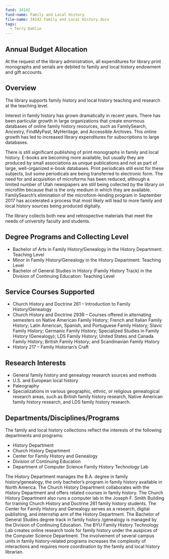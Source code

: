 ```yaml
---
fund: 34142
fund-name: Family and Local History
file-name: 34142 Family and Local History.docx
tags:
  - Terry Dahlin
---
```


## Annual Budget Allocation

At the request of the library administration, all expenditures for library print monographs and serials are debited to family and local history endowment and gift accounts.

## Overview

The library supports family history and local history teaching and research at the teaching level.

Interest in family history has grown dramatically in recent years.  There has been particular growth in large organizations that create enormous databases of online family history resources, such as FamilySearch, Ancestry, FindMyPast, MyHeritage, and Accessible Archives.  This online growth has led to increased library expenditures for subscriptions to large databases.

There is still significant publishing of print monographs in family and local history.  E-books are becoming more available, but usually they are produced by small associations as unique publications and not as part of large, well-organized e-book databases. Print periodicals still exist for these subjects, but some periodicals are being transferred to electronic form.  The need for and acquisition of microforms has been reduced, although a limited number of Utah newspapers are still being collected by the library on microfilm because that is the only medium in which they are available.  FamilySearch’s elimination of the microform-lending program in September 2017 has accelerated a process that most likely will lead to more family and local history sources being produced digitally.  

The library collects both new and retrospective materials that meet the needs of university faculty and students.

## Degree Programs and Collecting Level

- Bachelor of Arts in Family History/Genealogy in the History Department: Teaching Level
- Minor in Family History/Genealogy in the History Department: Teaching Level
- Bachelor of General Studies in History (Family History Track) in the Division of Continuing Education: Teaching Level


## Service Courses Supported

- Church History and Doctrine 261 – Introduction to Family History/Genealogy
- Church History and Doctrine 293R – Courses offered in alternating semesters on Native American Family History; French and Italian Family History; Latin American, Spanish, and Portuguese Family History; Slavic Family History; Germanic Family History; Specialized Studies in Family History (Genealogy); LDS Family History; United States and Canada Family History; British Family History; and Scandinavian Family History
- History 217 – Family Historian’s Craft

## Research Interests

- General family history and genealogy research sources and methods
- U.S. and European local history
- Paleography
- Specializations in various geographic, ethnic, or religious genealogical research areas, such as British family history research, Native American family history research, and LDS family history research.


## Departments/<wbr>Disciplines/<wbr>Programs

The family and local history collections reflect the interests of the following departments and programs:

- History Department
- Church History Department
- Center for Family History and Genealogy
- Division of Continuing Education
- Department of Computer Science Family History Technology Lab

The History Department manages the B.A. degree in family history/genealogy, the only bachelor’s program in family history available in North America. The Church History Department collaborates with the History Department and offers related courses in family history.  The Church History Department also runs a computer lab in the Joseph F. Smith Building for training Church History and Doctrine 261 family history students.  The Center for Family History and Genealogy serves as a research, digital publishing, and internship arm of the History Department.  The Bachelor of General Studies degree track in family history /genealogy is managed by the Division of Continuing Education.  The BYU Family History Technology Lab creates online research tools for family history under the auspices of the Computer Science Department.  The involvement of several campus units in family history-related programs increases the complexity of interactions and requires more coordination by the family and local history librarian.
